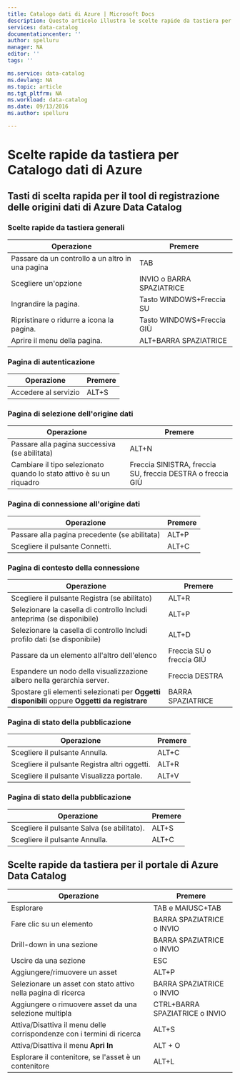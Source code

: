 ```yaml
---
title: Catalogo dati di Azure | Microsoft Docs
description: Questo articolo illustra le scelte rapide da tastiera per Catalogo dati di Azure.
services: data-catalog
documentationcenter: ''
author: spelluru
manager: NA
editor: ''
tags: ''

ms.service: data-catalog
ms.devlang: NA
ms.topic: article
ms.tgt_pltfrm: NA
ms.workload: data-catalog
ms.date: 09/13/2016
ms.author: spelluru

---
```

# Scelte rapide da tastiera per Catalogo dati di Azure
## Tasti di scelta rapida per il tool di registrazione delle origini dati di Azure Data Catalog
### Scelte rapide da tastiera generali
| Operazione | Premere |
| --- | --- |
| Passare da un controllo a un altro in una pagina |TAB |
| Scegliere un'opzione |INVIO o BARRA SPAZIATRICE |
| Ingrandire la pagina. |Tasto WINDOWS+Freccia SU |
| Ripristinare o ridurre a icona la pagina. |Tasto WINDOWS+Freccia GIÙ |
| Aprire il menu della pagina. |ALT+BARRA SPAZIATRICE |

### Pagina di autenticazione
| Operazione | Premere |
| --- | --- |
| Accedere al servizio |ALT+S |

### Pagina di selezione dell'origine dati
| Operazione | Premere |
| --- | --- |
| Passare alla pagina successiva (se abilitata) |ALT+N |
| Cambiare il tipo selezionato quando lo stato attivo è su un riquadro |Freccia SINISTRA, freccia SU, freccia DESTRA o freccia GIÙ |

### Pagina di connessione all'origine dati
| Operazione | Premere |
| --- | --- |
| Passare alla pagina precedente (se abilitata) |ALT+P |
| Scegliere il pulsante Connetti. |ALT+C |

### Pagina di contesto della connessione
| Operazione | Premere |
| --- | --- |
| Scegliere il pulsante Registra (se abilitato) |ALT+R |
| Selezionare la casella di controllo Includi anteprima (se disponibile) |ALT+P |
| Selezionare la casella di controllo Includi profilo dati (se disponibile) |ALT+D |
| Passare da un elemento all'altro dell'elenco |Freccia SU o freccia GIÙ |
| Espandere un nodo della visualizzazione albero nella gerarchia server. |Freccia DESTRA |
| Spostare gli elementi selezionati per **Oggetti disponibili** oppure **Oggetti da registrare** |BARRA SPAZIATRICE |

### Pagina di stato della pubblicazione
| Operazione | Premere |
| --- | --- |
| Scegliere il pulsante Annulla. |ALT+C |
| Scegliere il pulsante Registra altri oggetti. |ALT+R |
| Scegliere il pulsante Visualizza portale. |ALT+V |

### Pagina di stato della pubblicazione
| Operazione | Premere |
| --- | --- |
| Scegliere il pulsante Salva (se abilitato). |ALT+S |
| Scegliere il pulsante Annulla. |ALT+C |

## Scelte rapide da tastiera per il portale di Azure Data Catalog
| Operazione | Premere |
| --- | --- |
| Esplorare |TAB e MAIUSC+TAB |
| Fare clic su un elemento |BARRA SPAZIATRICE o INVIO |
| Drill-down in una sezione |BARRA SPAZIATRICE o INVIO |
| Uscire da una sezione |ESC |
| Aggiungere/rimuovere un asset |ALT+P |
| Selezionare un asset con stato attivo nella pagina di ricerca |BARRA SPAZIATRICE o INVIO |
| Aggiungere o rimuovere asset da una selezione multipla |CTRL+BARRA SPAZIATRICE o INVIO |
| Attiva/Disattiva il menu delle corrispondenze con i termini di ricerca |ALT+S |
| Attiva/Disattiva il menu **Apri In** |ALT + O |
| Esplorare il contenitore, se l'asset è un contenitore |ALT+L |

<!---HONumber=AcomDC_0914_2016-->